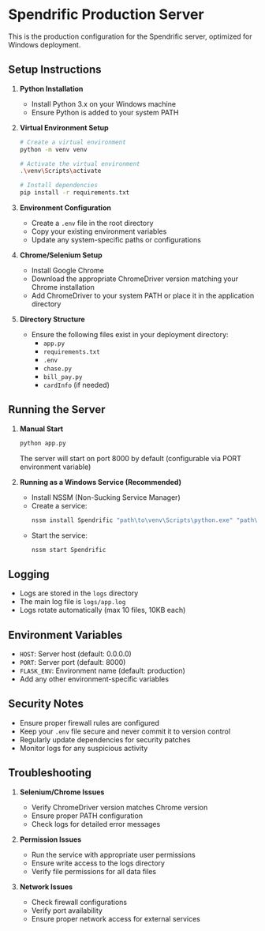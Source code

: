 # Spendrific Production Server

This is the production configuration for the Spendrific server, optimized for Windows deployment.

## Setup Instructions

1. **Python Installation**
   - Install Python 3.x on your Windows machine
   - Ensure Python is added to your system PATH

2. **Virtual Environment Setup**
   ```bash
   # Create a virtual environment
   python -m venv venv
   
   # Activate the virtual environment
   .\venv\Scripts\activate
   
   # Install dependencies
   pip install -r requirements.txt
   ```

3. **Environment Configuration**
   - Create a `.env` file in the root directory
   - Copy your existing environment variables
   - Update any system-specific paths or configurations

4. **Chrome/Selenium Setup**
   - Install Google Chrome
   - Download the appropriate ChromeDriver version matching your Chrome installation
   - Add ChromeDriver to your system PATH or place it in the application directory

5. **Directory Structure**
   - Ensure the following files exist in your deployment directory:
     - `app.py`
     - `requirements.txt`
     - `.env`
     - `chase.py`
     - `bill_pay.py`
     - `cardInfo` (if needed)

## Running the Server

1. **Manual Start**
   ```bash
   python app.py
   ```
   The server will start on port 8000 by default (configurable via PORT environment variable)

2. **Running as a Windows Service (Recommended)**
   - Install NSSM (Non-Sucking Service Manager)
   - Create a service:
     ```bash
     nssm install Spendrific "path\to\venv\Scripts\python.exe" "path\to\app.py"
     ```
   - Start the service:
     ```bash
     nssm start Spendrific
     ```

## Logging

- Logs are stored in the `logs` directory
- The main log file is `logs/app.log`
- Logs rotate automatically (max 10 files, 10KB each)

## Environment Variables

- `HOST`: Server host (default: 0.0.0.0)
- `PORT`: Server port (default: 8000)
- `FLASK_ENV`: Environment name (default: production)
- Add any other environment-specific variables

## Security Notes

- Ensure proper firewall rules are configured
- Keep your `.env` file secure and never commit it to version control
- Regularly update dependencies for security patches
- Monitor logs for any suspicious activity

## Troubleshooting

1. **Selenium/Chrome Issues**
   - Verify ChromeDriver version matches Chrome version
   - Ensure proper PATH configuration
   - Check logs for detailed error messages

2. **Permission Issues**
   - Run the service with appropriate user permissions
   - Ensure write access to the logs directory
   - Verify file permissions for all data files

3. **Network Issues**
   - Check firewall configurations
   - Verify port availability
   - Ensure proper network access for external services 